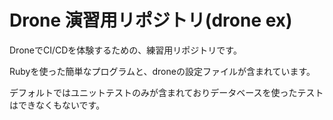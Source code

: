 # Drone 演習用リポジトリ(drone ex)

DroneでCI/CDを体験するための、練習用リポジトリです。

Rubyを使った簡単なプログラムと、droneの設定ファイルが含まれています。

デフォルトではユニットテストのみが含まれておりデータベースを使ったテストはできなくもないです。
